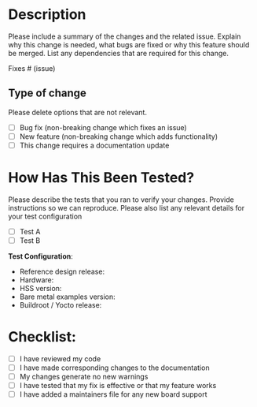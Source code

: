 # Description

Please include a summary of the changes and the related issue. Explain why this change is needed, what bugs are fixed or why this feature should be merged. List any dependencies that are required for this change.

Fixes # (issue)

## Type of change

Please delete options that are not relevant.

- [ ] Bug fix (non-breaking change which fixes an issue)
- [ ] New feature (non-breaking change which adds functionality)
- [ ] This change requires a documentation update

# How Has This Been Tested?

Please describe the tests that you ran to verify your changes. Provide instructions so we can reproduce. Please also list any relevant details for your test configuration

- [ ] Test A
- [ ] Test B

**Test Configuration**:
* Reference design release:
* Hardware:
* HSS version:
* Bare metal examples version:
* Buildroot / Yocto release:

# Checklist:

- [ ] I have reviewed my code
- [ ] I have made corresponding changes to the documentation
- [ ] My changes generate no new warnings
- [ ] I have tested that my fix is effective or that my feature works
- [ ] I have added a maintainers file for any new board support
